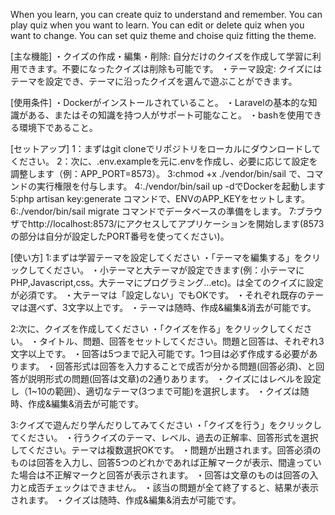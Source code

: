 When you learn, you can create quiz to understand and remember.
You can play quiz when you want to learn.
You can edit or delete quiz when you want to change.
You can set quiz theme and choise quiz fitting the theme.

[主な機能]
・クイズの作成・編集・削除: 自分だけのクイズを作成して学習に利用できます。不要になったクイズは削除も可能です。
・テーマ設定: クイズにはテーマを設定でき、テーマに沿ったクイズを選んで遊ぶことができます。

[使用条件]
・Dockerがインストールされていること。
・Laravelの基本的な知識がある、またはその知識を持つ人がサポート可能なこと。
・bashを使用できる環境下であること。

[セットアップ]
1：まずはgit cloneでリポジトリをローカルにダウンロードしてください。
2：次に、.env.exampleを元に.envを作成し、必要に応じて設定を調整します（例：APP_PORT=8573）。
3:chmod +x ./vendor/bin/sail で、コマンドの実行権限を付与します。
4:./vendor/bin/sail up -dでDockerを起動します
5:php artisan key:generate コマンドで、ENVのAPP_KEYをセットします。
6:./vendor/bin/sail migrate コマンドでデータベースの準備をします。
7:ブラウザでhttp://localhost:8573/にアクセスしてアプリケーションを開始します(8573の部分は自分が設定したPORT番号を使ってください)。

[使い方]
1:まずは学習テーマを設定してください
・「テーマを編集する」をクリックしてください。
・小テーマと大テーマが設定できます(例：小テーマにPHP,Javascript,css。大テーマにプログラミング…etc)。は全てのクイズに設定が必須です。
・大テーマは「設定しない」でもOKです。
・それぞれ既存のテーマは選べず、3文字以上です。
・テーマは随時、作成&編集&消去が可能です。

2:次に、クイズを作成してください
・「クイズを作る」をクリックしてください。
・タイトル、問題、回答をセットしてください。問題と回答は、それぞれ3文字以上です。
・回答は5つまで記入可能です。1つ目は必ず作成する必要があります。
・回答形式は回答を入力することで成否が分かる問題(回答必須)、と回答が説明形式の問題(回答は文章)の2通りあります。
・クイズにはレベルを設定し（1~10の範囲）、適切なテーマ(3つまで可能)を選択します。
・クイズは随時、作成&編集&消去が可能です。

3:クイズで遊んだり学んだりしてみてください
・「クイズを行う」をクリックしてください。
・行うクイズのテーマ、レベル、過去の正解率、回答形式を選択してください。テーマは複数選択OKです。
・問題が出題されます。回答必須のものは回答を入力し、回答5つのどれかであれば正解マークが表示、間違っていた場合は不正解マークと回答が表示されます。
・回答は文章のものは回答の入力と成否チェックはできません。
・該当の問題が全て終了すると、結果が表示されます。
・クイズは随時、作成&編集&消去が可能です。


